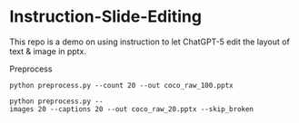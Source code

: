 # Instruction-Slide-Editing
This repo is a demo on using instruction to let ChatGPT-5 edit the layout of text &amp; image in pptx.

Preprocess

```
python preprocess.py --count 20 --out coco_raw_100.pptx

python preprocess.py --
images 20 --captions 20 --out coco_raw_20.pptx --skip_broken     
```
